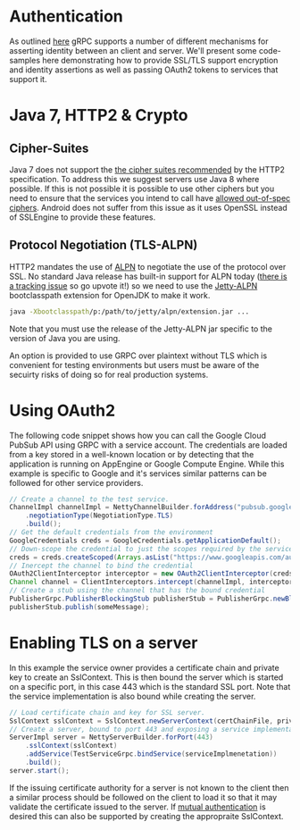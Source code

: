 # Authentication

As outlined <a href="https://github.com/grpc/grpc-common/blob/master/grpc-auth-support.md">here</a> gRPC supports a number of different mechanisms for asserting identity between an client and server. We'll present some code-samples here demonstrating how to provide SSL/TLS support encryption and identity assertions as well as passing OAuth2 tokens to services that support it.

# Java 7, HTTP2 & Crypto

## Cipher-Suites
Java 7 does not support the <a href="https://tools.ietf.org/html/draft-ietf-httpbis-http2-17#section-9.2.2">the cipher suites recommended</a> by the HTTP2 specification. To address this we suggest servers use Java 8 where possible. If this is not possible it is possible to use other ciphers but you need to ensure that the services you intend to call have <a href="https://github.com/grpc/grpc/issues/681">allowed out-of-spec ciphers</a>. Android does not suffer from this issue as it uses OpenSSL instead of SSLEngine to provide these features.

## Protocol Negotiation (TLS-ALPN)
HTTP2 mandates the use of <a href="https://tools.ietf.org/html/draft-ietf-tls-applayerprotoneg-05">ALPN</a> to negotiate the use of the protocol over SSL. No standard Java release has built-in support for ALPN today (<a href="https://bugs.openjdk.java.net/browse/JDK-8051498">there is a tracking issue</a> so go upvote it!) so we need to use the <a href="https://github.com/jetty-project/jetty-alpn">Jetty-ALPN</a> bootclasspath extension for OpenJDK to make it work.

```sh
java -Xbootclasspath/p:/path/to/jetty/alpn/extension.jar ...
```

Note that you must use the release of the Jetty-ALPN jar specific to the version of Java you are using.

An option is provided to use GRPC over plaintext without TLS which is convenient for testing environments but users must be aware of the secuirty risks of doing so for real production systems.


# Using OAuth2

The following code snippet shows how you can call the Google Cloud PubSub API using GRPC with a service account. The credentials are loaded from a key stored in a well-known location or by detecting that the application is running on AppEngine or Google Compute Engine. While this example is specific to Google and it's services similar patterns can be followed for other service providers.
```java
// Create a channel to the test service.
ChannelImpl channelImpl = NettyChannelBuilder.forAddress("pubsub.googleapis.com")
    .negotiationType(NegotiationType.TLS)
    .build();
// Get the default credentials from the environment
GoogleCredentials creds = GoogleCredentials.getApplicationDefault();
// Down-scope the credential to just the scopes required by the service
creds = creds.createScoped(Arrays.asList("https://www.googleapis.com/auth/pubsub"));
// Inercept the channel to bind the credential
OAuth2ClientInterceptor interceptor = new OAuth2ClientInterceptor(creds);
Channel channel = ClientInterceptors.intercept(channelImpl, interceptor);
// Create a stub using the channel that has the bound credential
PublisherGrpc.PublisherBlockingStub publisherStub = PublisherGrpc.newBlockingStub(channel);
publisherStub.publish(someMessage);
```


# Enabling TLS on a server

In this example the service owner provides a certificate chain and private key to create an SslContext. This is then bound the server which is started on a specific port, in this case 443 which is the standard SSL port. Note that the service implementation is also bound while creating the server.


```java
// Load certificate chain and key for SSL server.
SslContext sslContext = SslContext.newServerContext(certChainFile, privateKeyFile);
// Create a server, bound to port 443 and exposing a service implementation
ServerImpl server = NettyServerBuilder.forPort(443)
    .sslContext(sslContext)
    .addService(TestServiceGrpc.bindService(serviceImplmenetation))
    .build();
server.start();
```

If the issuing certificate authority for a server is not known to the client then a similar process should be followed on the client to load it so that it may validate the certificate issued to the server. If <a href="http://en.wikipedia.org/wiki/Transport_Layer_Security#Client-authenticated_TLS_handshake">mutual authentication</a> is desired this can also be supported by creating the appropraite SslContext.